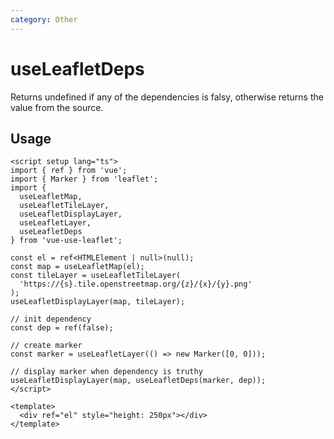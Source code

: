 ```yaml
---
category: Other
---
```


# useLeafletDeps

Returns undefined if any of the dependencies is falsy, otherwise returns the value from the source.

## Usage

```vue
<script setup lang="ts">
import { ref } from 'vue';
import { Marker } from 'leaflet';
import {
  useLeafletMap,
  useLeafletTileLayer,
  useLeafletDisplayLayer,
  useLeafletLayer,
  useLeafletDeps
} from 'vue-use-leaflet';

const el = ref<HTMLElement | null>(null);
const map = useLeafletMap(el);
const tileLayer = useLeafletTileLayer(
  'https://{s}.tile.openstreetmap.org/{z}/{x}/{y}.png'
);
useLeafletDisplayLayer(map, tileLayer);

// init dependency
const dep = ref(false);

// create marker
const marker = useLeafletLayer(() => new Marker([0, 0]));

// display marker when dependency is truthy
useLeafletDisplayLayer(map, useLeafletDeps(marker, dep));
</script>

<template>
  <div ref="el" style="height: 250px"></div>
</template>
```
